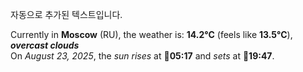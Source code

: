 
자동으로 추가된 텍스트입니다.

<!--START_SECTION:weather:moscow-->
Currently in **Moscow** (RU), the weather is: **14.2°C** (feels like **13.5°C**), ***overcast clouds***<br/>
On *August 23, 2025*, the *sun rises* at 🌅**05:17** and *sets* at 🌇**19:47**.
<!--END_SECTION:weather-->
